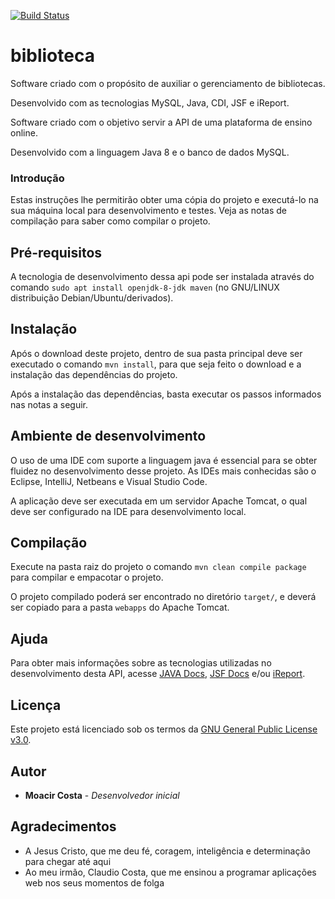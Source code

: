 [![Build Status](https://travis-ci.org/moacircostajr/biblioteca.svg?branch=master)](https://travis-ci.org/moacircostajr/biblioteca)
# biblioteca
Software criado com o propósito de auxiliar o gerenciamento de bibliotecas.

Desenvolvido com as tecnologias MySQL, Java, CDI, JSF e iReport. 

Software criado com o objetivo servir a API de uma plataforma de ensino online.

Desenvolvido com a linguagem Java 8 e o banco de dados MySQL.

### Introdução

Estas instruções lhe permitirão obter uma cópia do projeto e executá-lo na sua máquina local para desenvolvimento e testes. Veja as notas de compilação para saber como compilar o projeto.

## Pré-requisitos

A tecnologia de desenvolvimento dessa api pode ser instalada através do comando `sudo apt install openjdk-8-jdk maven` (no GNU/LINUX distribuição Debian/Ubuntu/derivados).

## Instalação

Após o download deste projeto, dentro de sua pasta principal deve ser executado o comando `mvn install`, para que seja feito o download e a instalação das dependências do projeto.

Após a instalação das dependências, basta executar os passos informados nas notas a seguir.

## Ambiente de desenvolvimento

O uso de uma IDE com suporte a linguagem java é essencial para se obter fluidez no desenvolvimento desse projeto. As IDEs mais conhecidas são o Eclipse, IntelliJ, Netbeans e Visual Studio Code.

A aplicação deve ser executada em um servidor Apache Tomcat, o qual deve ser configurado na IDE para desenvolvimento local.

## Compilação

Execute na pasta raiz do projeto o comando `mvn clean compile package` para compilar e empacotar o projeto.

O projeto compilado poderá ser encontrado no diretório `target/`, e deverá ser copiado para a pasta `webapps` do Apache Tomcat.

## Ajuda

Para obter mais informações sobre as tecnologias utilizadas no desenvolvimento desta API, acesse [JAVA Docs](https://docs.oracle.com/javase/8/), [JSF Docs](http://www.javaserverfaces.org/documentation) e/ou [iReport](http://mz.pro.br/LPII/LPII_170313_IReport_I.pdf).

## Licença

Este projeto está licenciado sob os termos da [GNU General Public License v3.0](http://licencas.softwarelivre.org/gpl-3.0.pt-br.html).

## Autor

* **Moacir Costa** - *Desenvolvedor inicial*

## Agradecimentos

* A Jesus Cristo, que me deu fé, coragem, inteligência e determinação para chegar até aqui
* Ao meu irmão, Claudio Costa, que me ensinou a programar aplicações web nos seus momentos de folga


